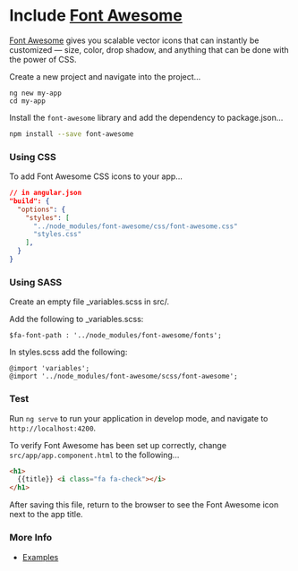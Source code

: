 <!-- Links in /docs/documentation should NOT have `.md` at the end, because they end up in our wiki at release. -->

# Include [Font Awesome](http://fontawesome.io/)

[Font Awesome](http://fontawesome.io/) gives you scalable vector icons that can instantly be customized — size, color, drop shadow, and anything that can be done with the power of CSS.

Create a new project and navigate into the project...
```
ng new my-app
cd my-app
```

Install the `font-awesome` library and add the dependency to package.json...
```bash
npm install --save font-awesome
```

### Using CSS

To add Font Awesome CSS icons to your app...
```json
// in angular.json
"build": {
  "options": {
    "styles": [
      "../node_modules/font-awesome/css/font-awesome.css"
      "styles.css"
    ],
  }
}
```
### Using SASS

Create an empty file _variables.scss in src/.

Add the following to _variables.scss:

```
$fa-font-path : '../node_modules/font-awesome/fonts';
```
In styles.scss add the following:

```
@import 'variables';
@import '../node_modules/font-awesome/scss/font-awesome';
```
### Test

Run `ng serve` to run your application in develop mode, and navigate to `http://localhost:4200`.

To verify Font Awesome has been set up correctly, change `src/app/app.component.html` to the following...
```html
<h1>
  {{title}} <i class="fa fa-check"></i>
</h1>
```

After saving this file, return to the browser to see the Font Awesome icon next to the app title.

### More Info

- [Examples](http://fontawesome.io/examples/)
